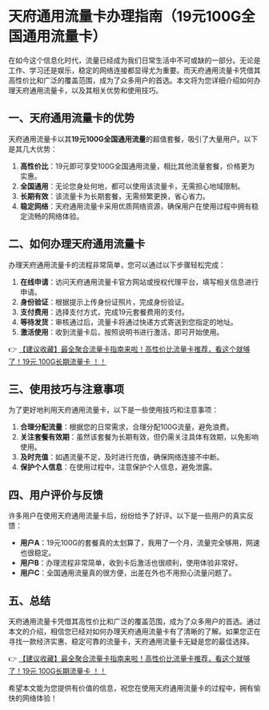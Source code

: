 # 天府通用流量卡办理指南（19元100G全国通用流量卡）

在如今这个信息化时代，流量已经成为我们日常生活中不可或缺的一部分。无论是工作、学习还是娱乐，稳定的网络连接都显得尤为重要。而天府通用流量卡凭借其高性价比和广泛的覆盖范围，成为了众多用户的首选。本文将为您详细介绍如何办理天府通用流量卡，以及其相关优势和使用技巧。

## 一、天府通用流量卡的优势

天府通用流量卡以其**19元100G全国通用流量**的超值套餐，吸引了大量用户。以下是其几大优势：

1. **高性价比**：19元即可享受100G全国通用流量，相比其他流量套餐，价格更为实惠。
2. **全国通用**：无论您身处何地，都可以使用该流量卡，无需担心地域限制。
3. **长期有效**：该流量卡为长期套餐，无需频繁更换，省心省力。
4. **稳定网络**：天府通用流量卡采用优质网络资源，确保用户在使用过程中拥有稳定流畅的网络体验。

## 二、如何办理天府通用流量卡

办理天府通用流量卡的流程非常简单，您可以通过以下步骤轻松完成：

1. **在线申请**：访问天府通用流量卡官方网站或授权代理平台，填写相关信息进行申请。
2. **身份验证**：根据提示上传身份证照片，完成身份验证。
3. **支付费用**：选择支付方式，完成19元套餐费用的支付。
4. **等待发货**：审核通过后，流量卡将通过快递方式寄送到您指定的地址。
5. **激活使用**：收到流量卡后，按照说明书进行激活，即可开始使用。

👉 [【建议收藏】最全聚合流量卡指南来啦！高性价比流量卡推荐，看这个就够了！19元 100G长期流量卡 ！！](https://bit.ly/Liuliangka)

## 三、使用技巧与注意事项

为了更好地利用天府通用流量卡，以下是一些使用技巧和注意事项：

1. **合理分配流量**：根据您的日常需求，合理分配100G流量，避免浪费。
2. **关注套餐有效期**：虽然该套餐为长期有效，但仍需关注具体有效期，以免影响使用。
3. **及时充值**：如遇流量不足，及时进行充值，确保网络连接不中断。
4. **保护个人信息**：在使用过程中，注意保护个人信息，避免泄露。

## 四、用户评价与反馈

许多用户在使用天府通用流量卡后，纷纷给予了好评。以下是一些用户的真实反馈：

- **用户A**：19元100G的套餐真的太划算了，我用了一个月，流量完全够用，网速也很稳定。
- **用户B**：办理流程非常简单，收到卡后激活也很顺利，使用体验非常好。
- **用户C**：全国通用流量真的很方便，出差在外也不用担心流量问题了。

## 五、总结

天府通用流量卡凭借其高性价比和广泛的覆盖范围，成为了众多用户的首选。通过本文的介绍，相信您已经对如何办理天府通用流量卡有了清晰的了解。如果您正在寻找一款经济实惠、稳定可靠的流量卡，天府通用流量卡无疑是您的最佳选择。

👉 [【建议收藏】最全聚合流量卡指南来啦！高性价比流量卡推荐，看这个就够了！19元 100G长期流量卡 ！！](https://bit.ly/Liuliangka)

希望本文能为您提供有价值的信息，祝您在使用天府通用流量卡的过程中，拥有愉快的网络体验！